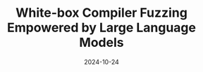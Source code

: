 ---
title: "White-box Compiler Fuzzing Empowered by Large Language Models"
collection: publications
excerpt: '<u><b>Chenyuan Yang</b></u>, Yinlin Deng, Runyu Lu, Jiayi Yao, Jiawei Liu, Reyhaneh Jabbarvand, Lingming Zhang'
time: 'Oct 2024'
date: 2024-10-24
paperurl: 'https://arxiv.org/abs/2310.15991'
short: 'Preprint'
---